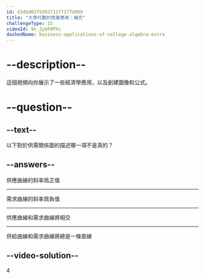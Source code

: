 ```yaml
---
id: 63dbd0375d93712ff177d969
title: "大學代數的商業應用：補充"
challengeType: 15
videoId: 9n_ZybF0Phc
dashedName: business-applications-of-college-algebra-extra
---
```


# --description--

這個視頻向你展示了一些經濟學應用，以及創建圖像和公式。

# --question--

## --text--

以下對於供需關係圖的描述哪一項不是真的？

## --answers--

供應曲線的斜率爲正值

---

需求曲線的斜率爲負值

---

供應曲線和需求曲線將相交

---

供給曲線和需求曲線將總是一條直線

## --video-solution--

4
